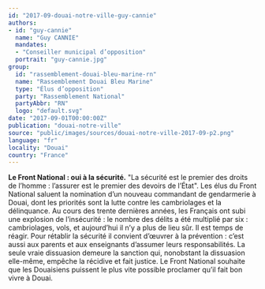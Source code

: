 ```yaml
---
id: "2017-09-douai-notre-ville-guy-cannie"
authors:
- id: "guy-cannie"
  name: "Guy CANNIE"
  mandates: 
  - "Conseiller municipal d’opposition"
  portrait: "guy-cannie.jpg"
group:
  id: "rassemblement-douai-bleu-marine-rn"
  name: "Rassemblement Douai Bleu Marine"
  type: "Élus d’opposition"
  party: "Rassemblement National"
  partyAbbr: "RN"
  logo: "default.svg"
date: "2017-09-01T00:00:00Z"
publication: "douai-notre-ville"
source: "public/images/sources/douai-notre-ville-2017-09-p2.png"
language: "fr"
locality: "Douai"
country: "France"
---
```


**Le Front National : oui à la sécurité.** "La sécurité est le premier des droits de l’homme : l’assurer est le premier des devoirs de l’État". Les élus du Front National saluent la nomination d’un nouveau commandant de gendarmerie à Douai, dont les priorités sont la lutte contre les cambriolages et la délinquance. Au cours des trente dernières années, les Français ont subi une explosion de l’insécurité : le nombre des délits a été multiplié par six : cambriolages, vols, et aujourd’hui il n’y a plus de lieu sûr. Il est temps de réagir. Pour rétablir la sécurité il convient d’œuvrer à la prévention : c’est aussi aux parents et aux enseignants d’assumer leurs responsabilités. La seule vraie dissuasion demeure la sanction qui, nonobstant la dissuasion elle-même, empêche la récidive et fait justice. Le Front National souhaite que les Douaisiens puissent le plus vite possible proclamer qu’il fait bon vivre à Douai.
